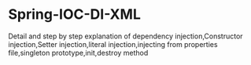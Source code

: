 # Spring-IOC-DI-XML
Detail and step by step explanation of dependency injection,Constructor injection,Setter injection,literal injection,injecting from properties file,singleton prototype,init,destroy method
